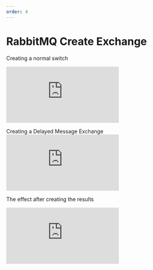 ```yaml
---
order: 4
---
```


# RabbitMQ Create Exchange

Creating a normal switch

![](https://lfs.k.topthink.com/lfs/41a652e823714b4d960eaa16d40a4ad6f4dbd60b4d0c8380b5401d2abdbbc250.dat)

Creating a Delayed Message Exchange  
![](https://lfs.k.topthink.com/lfs/a3b2edfe0ba524c5a44472f1abbdfa7ddadb226747d74313c85f8f59450b4a5b.dat)

The effect after creating the results

![](https://lfs.k.topthink.com/lfs/c45dc00c82ba04fb9ff56e073015dc21f673449b7a151d3d4ab97ab74a424cff.dat)
